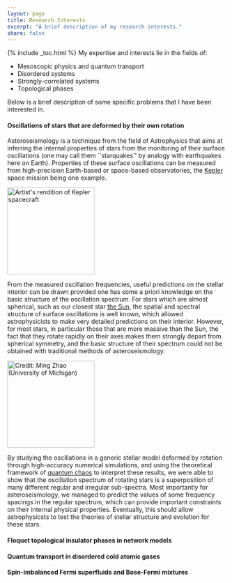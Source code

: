 ```yaml
---
layout: page
title: Research Interests
excerpt: "A brief description of my research interests."
share: false
---
```


{% include _toc.html %}
My expertise and interests lie in the fields of:
* Mesoscopic physics and quantum transport
* Disordered systems
* Strongly-correlated systems
* Topological phases

Below is a brief description of some specific problems that I have been interested in. 

#### Oscillations of stars that are deformed by their own rotation

Asteroseismology is a technique from the field of Astrophysics that aims at inferring the internal properties of stars from the monitoring of their surface oscillations (one may call them ``starquakes'' by analogy with earthquakes here on Earth).
Properties of these surface oscillations can be measured from high-precision Earth-based or space-based observatories, the [Kepler](http://www.nature.com/news/kepler-s-surprise-the-sounds-of-the-stars-1.9724) space mission being one example.

<img src="http://michaelpasek.github.io/images/Kepler_crop.jpg" title="Artist's rendition of Kepler spacecraft" width="200" height="200" />

From the measured oscillation frequencies, useful predictions on the stellar interior can be drawn provided one has some a priori knowledge on the basic structure of the oscillation spectrum. 
For stars which are almost spherical, such as our closest star [the Sun](http://sohowww.nascom.nasa.gov/gallery/bestofsoho.html), the spatial and spectral structure of surface oscillations is well known, which allowed astrophysicists to make very detailed predictions on their interior.
However, for most stars, in particular those that are more massive than the Sun, the fact that they rotate rapidly on their axes makes them strongly depart from spherical symmetry, and the basic structure of their spectrum could not be obtained with traditional methods of asteroseismology.

<img src="http://www-personal.umich.edu/~monnier/Altair2007/Altair_files/PR_image6.jpg" title="Credit: Ming Zhao (University of Michigan)" width="200" height="200" />

By studying the oscillations in a generic stellar model deformed by rotation through high-accuracy numerical simulations, and using the theoretical framework of [quantum chaos](http://www.scientificamerican.com/article/quantum-chaos-subatomic-worlds/) to interpret these results, we were able to show that the oscillation spectrum of rotating stars is a superposition of many different regular and irregular sub-spectra. 
Most importantly for asteroseismology, we managed to predict the values of some frequency spacings in the regular spectrum, which can provide important constraints on their internal physical properties.
Eventually, this should allow astrophysicsts to test the theories of stellar structure and evolution for these stars.


#### Floquet topological insulator phases in network models


#### Quantum transport in disordered cold atomic gases


#### Spin-imbalanced Fermi superfluids and Bose-Fermi mixtures


